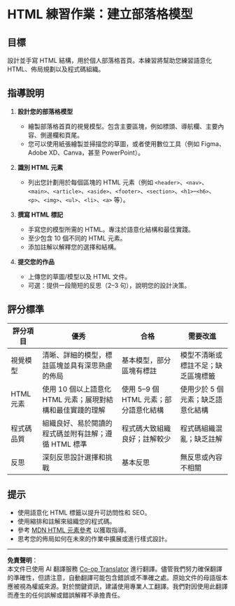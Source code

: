 <!--
CO_OP_TRANSLATOR_METADATA:
{
  "original_hash": "5a764667bbe82aa72ac0a67f4c97ff4a",
  "translation_date": "2025-10-03T08:53:37+00:00",
  "source_file": "3-terrarium/1-intro-to-html/assignment.md",
  "language_code": "mo"
}
-->
# HTML 練習作業：建立部落格模型

## 目標

設計並手寫 HTML 結構，用於個人部落格首頁。本練習將幫助您練習語意化 HTML、佈局規劃以及程式碼組織。

## 指導說明

1. **設計您的部落格模型**
   - 繪製部落格首頁的視覺模型。包含主要區塊，例如標頭、導航欄、主要內容、側邊欄和頁尾。
   - 您可以使用紙張繪製並掃描您的草圖，或者使用數位工具（例如 Figma、Adobe XD、Canva，甚至 PowerPoint）。

2. **識別 HTML 元素**
   - 列出您計劃用於每個區塊的 HTML 元素（例如 `<header>`、`<nav>`、`<main>`、`<article>`、`<aside>`、`<footer>`、`<section>`、`<h1>`–`<h6>`、`<p>`、`<img>`、`<ul>`、`<li>`、`<a>` 等）。

3. **撰寫 HTML 標記**
   - 手寫您的模型所需的 HTML。專注於語意化結構和最佳實踐。
   - 至少包含 10 個不同的 HTML 元素。
   - 添加註解以解釋您的選擇和結構。

4. **提交您的作品**
   - 上傳您的草圖/模型以及 HTML 文件。
   - 可選：提供一段簡短的反思（2–3 句），說明您的設計決策。

## 評分標準

| 評分項目         | 優秀                                                                                       | 合格                                                                         | 需要改進                                                                       |
|------------------|------------------------------------------------------------------------------------------|------------------------------------------------------------------------------|--------------------------------------------------------------------------------|
| 視覺模型         | 清晰、詳細的模型，標註區塊並具有深思熟慮的佈局                                           | 基本模型，部分區塊有標註                                                    | 模型不清晰或標註不足；缺乏區塊標籤                                            |
| HTML 元素        | 使用 10 個以上語意化 HTML 元素；展現對結構和最佳實踐的理解                                 | 使用 5–9 個 HTML 元素；部分語意化結構                                       | 使用少於 5 個元素；缺乏語意化結構                                             |
| 程式碼品質       | 組織良好、易於閱讀的程式碼並附有註解；遵循 HTML 標準                                      | 程式碼大致組織良好；註解較少                                                | 程式碼組織混亂；缺乏註解                                                     |
| 反思             | 深刻反思設計選擇和挑戰                                                                   | 基本反思                                                                     | 無反思或內容不相關                                                           |

## 提示

- 使用語意化 HTML 標籤以提升可訪問性和 SEO。
- 使用縮排和註解來組織您的程式碼。
- 參考 [MDN HTML 元素參考](https://developer.mozilla.org/en-US/docs/Web/HTML/Element) 以獲取指導。
- 思考您的佈局如何在未來的作業中擴展或進行樣式設計。

---

**免責聲明**：  
本文件已使用 AI 翻譯服務 [Co-op Translator](https://github.com/Azure/co-op-translator) 進行翻譯。儘管我們努力確保翻譯的準確性，但請注意，自動翻譯可能包含錯誤或不準確之處。原始文件的母語版本應被視為權威來源。對於關鍵資訊，建議使用專業人工翻譯。我們對因使用此翻譯而產生的任何誤解或錯誤解釋不承擔責任。